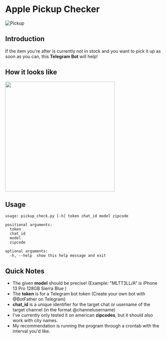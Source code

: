 # Apple Pickup Checker

![Pickup](https://i1.wp.com/9to5mac.com/wp-content/uploads/sites/6/2020/09/apple_express_burlingame_hero.jpg?w=2000&quality=82&strip=all&ssl=1)

## Introduction

If the item you're after is currently not in stock and you want to pick it up as soon as you can, this **Telegram Bot**
will help!

## How it looks like

<img src="https://i.imgur.com/CpQIdtG.jpeg" width="350">

## Usage

```
usage: pickup_check.py [-h] token chat_id model zipcode

positional arguments:
  token
  chat_id
  model
  zipcode

optional arguments:
  -h, --help  show this help message and exit
```

## Quick Notes

- The given **model** should be precise! (Example: "MLTT3LL/A" is iPhone 13 Pro 128GB Sierra Blue
  )
- The **token** is for a Telegram bot token (Create your own bot with @BotFather on Telegram)
- **chat_id** is a unique identifier for the target chat or username of the target channel (in the format
  @channelusername)
- I've currently only tested it on american **zipcodes**, but it should also work with city names.
- My recommendation is running the program through a crontab with the interval you'd like.